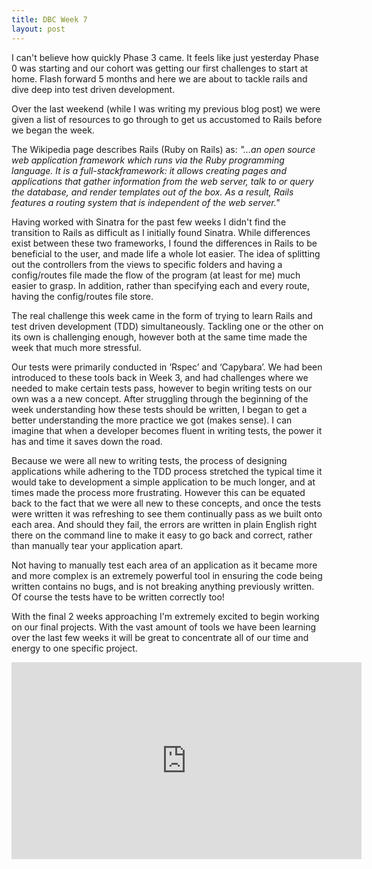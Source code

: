 ```yaml
---
title: DBC Week 7
layout: post
---
```


I can&apos;t believe how quickly Phase 3 came. It feels like just yesterday Phase 0 was starting and our cohort was getting our first challenges to start at home. Flash forward 5 months and here we are about to tackle rails and dive deep into test driven development.

Over the last weekend (while I was writing my previous blog post) we were given a list of resources to go through to get us accustomed to Rails before we began the week.

The Wikipedia page describes Rails (Ruby on Rails) as:
<i>"&hellip;an open source web application framework which runs via the Ruby programming language. It is a full-stackframework: it allows creating pages and applications that gather information from the web server, talk to or query the database, and render templates out of the box. As a result, Rails features a routing system that is independent of the web server."</i>

Having worked with Sinatra for the past few weeks I didn&apos;t find the transition to Rails as difficult as I initially found Sinatra. While differences exist between these two frameworks, I found the differences in Rails to be beneficial to the user, and made life a whole lot easier. The idea of splitting out the controllers from the views to specific folders and having a config/routes file made the flow of the program (at least for me) much easier to grasp. In addition, rather than specifying each and every route, having the config/routes file store.

The real challenge this week came in the form of trying to learn Rails and test driven development (TDD) simultaneously. Tackling one or the other on its own is challenging enough, however both at the same time made the week that much more stressful.

Our tests were primarily conducted in &lsquo;Rspec&rsquo; and &lsquo;Capybara&rsquo;. We had been introduced to these tools back in Week 3, and had challenges where we needed to make certain tests pass, however to begin writing tests on our own was a a new concept. After struggling through the beginning of the week understanding how these tests should be written, I began to get a better understanding the more practice we got (makes sense). I can imagine that when a developer becomes fluent in writing tests, the power it has and time it saves down the road.

Because we were all new to writing tests, the process of designing applications while adhering to the TDD process stretched the typical time it would take to development a simple application to be much longer, and at times made the process more frustrating. However this can be equated back to the fact that we were all new to these concepts, and once the tests were written it was refreshing to see them continually pass as we built onto each area. And should they fail, the errors are written in plain English right there on the command line to make it easy to go back and correct, rather than manually tear your application apart.

Not having to manually test each area of an application as it became more and more complex is an extremely powerful tool in ensuring the code being written contains no bugs, and is not breaking anything previously written. Of course the tests have to be written correctly too!

With the final 2 weeks approaching I&apos;m extremely excited to begin working on our final projects. With the vast amount of tools we have been learning over the last few weeks it will be great to concentrate all of our time and energy to one specific project.

<div class="youtube-video">
<iframe width="560" height="315" src="https://www.youtube.com/embed/9rNr2pBexMU" frameborder="0" allowfullscreen></iframe>
</div>